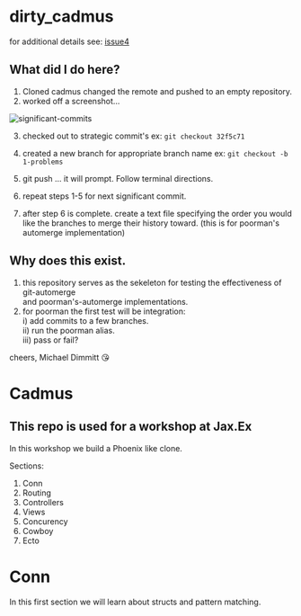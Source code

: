 # dirty_cadmus

for additional details see: [issue4](https://github.com/MichaelDimmitt/git-auto-merge-configuration/issues/4)
## What did I do here? 
1) Cloned cadmus changed the remote and pushed to an empty repository.
2) worked off a screenshot... 

![significant-commits](https://user-images.githubusercontent.com/11463275/37129226-e0c79d8a-224b-11e8-9ad9-3eccd70a24d9.png)

3) checked out to strategic commit's ex: `git checkout 32f5c71`
4) created a new branch for appropriate branch name ex: `git checkout -b 1-problems`
5) git push ... it will prompt. Follow terminal directions.
6) repeat steps 1-5 for next significant commit.

7) after step 6 is complete. create a text file specifying the order you would like the branches to merge their history toward. (this is for poorman's automerge implementation)

## Why does this exist. 
1) this repository serves as the sekeleton for testing the effectiveness of git-automerge <br>and poorman's-automerge implementations. 
2) for poorman the first test will be integration:
<br>i) add commits to a few branches.
<br>ii) run the poorman alias.
<br>iii) pass or fail?

cheers, Michael Dimmitt 😘
# Cadmus

## This repo is used for a workshop at Jax.Ex

In this workshop we build a Phoenix like clone.

Sections:

1. Conn
2. Routing
3. Controllers
4. Views
5. Concurency
6. Cowboy
7. Ecto


# Conn

In this first section we will learn about structs and pattern matching.
